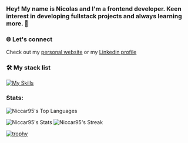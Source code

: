 ### Hey! My name is Nicolas and I'm a frontend developer. Keen interest in developing fullstack projects and always learning more. 👋

<!--
**Niccar95/Niccar95** is a ✨ _special_ ✨ repository because its `README.md` (this file) appears on your GitHub profile.

Here are some ideas to get you started:

- 🔭 I’m currently working on ...
- 🌱 I’m currently learning ...
- 👯 I’m looking to collaborate on ...
- 🤔 I’m looking for help with ...
- 💬 Ask me about ...
- 📫 How to reach me: ...
- 😄 Pronouns: ...
- ⚡ Fun fact: ...
-->

### 🌐 Let's connect

Check out my [personal website](https://nicolas-carrasco.vercel.app/) or my [Linkedin profile](https://www.linkedin.com/in/nicolas-carrasco-6882402a5/)


### &#128736; My stack list

[![My Skills](https://skillicons.dev/icons?i=js,html,css,tailwind,ts,react,vue,nextjs,sass,prisma,mongodb,postman,jest,cypress,vercel,vite,nodejs,npm,git,mysql,figma,python,flask)](https://skillicons.dev)

### Stats: 

![Niccar95's Top Languages](https://github-readme-stats.vercel.app/api/top-langs/?username=Niccar95&theme=prussian&show_icons=true&hide_border=true&layout=compact) 

![Niccar95's Stats](https://github-readme-stats.vercel.app/api?username=Niccar95&theme=prussian&show_icons=true&hide_border=true&count_private=true) ![Niccar95's Streak](https://github-readme-streak-stats.herokuapp.com/?user=Niccar95&theme=prussian&hide_border=true)


[![trophy](https://github-profile-trophy.vercel.app/?username=Niccar95&theme=onedark)](https://github.com/Niccar95/github-profile-trophy)
